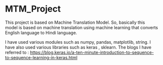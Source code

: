 # MTM_Project
This project is based on Machine Translation Model.
So, basically this model is based on machine translation using machine learning that converts English language to Hindi language.
 
 I have used various modules such as numpy, pandas, matplotlib, string.
 I have also used various libraries such as keras , sklearn.
 The blogs I have referred to : https://blog.keras.io/a-ten-minute-introduction-to-sequence-to-sequence-learning-in-keras.html
